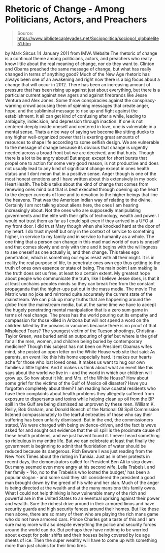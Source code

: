 # Rhetoric of Change - Among Politicians, Actors, and Preachers

> Source: https://www.bibliotecapleyades.net/Sociopolitica/sociopol_globalelite51.htm

by Mark Sircus
14 January 2011
from
IMVA
Website
The rhetoric of change is a continual theme
among politicians, actors, and preachers who really know little about the
real meaning of change, nor do they want to.
Clinton and
Obama preached the
same message of change, but what has really changed in terms of anything
good? Much of the New Age rhetoric has always been one of an awakening and
right now there is a big focus about a change that will occur in
2012.
There has been an increasing amount of pressure that has been rising up
against just about everything, but there is a particular current against new
agers and against firebrands like Jesse Ventura and Alex Jones. Some throw
conspiracies against the conspiracy-warning crowd accusing them of spinning
messages that create anger, hope, and the subliminal message to rise up and
fight against the establishment.
It all can get kind of confusing after a
while, leading to ambiguity, indecision, and depression through inaction.
If one is not centered deeply inside oneself and centered in love, one is
vulnerable in a mental sense. Thats a nice way of saying we become like
sitting ducks to any higher well-organized power that is exerting great
amounts of resources to shape life according to some selfish design. We are
vulnerable to the message of change because its obvious that change is
urgently needed across a broad front but we are deceived, and that hurts.
Though there is a lot to be angry about!
But anger, except for short bursts
that propel one to action for some very good reason, is not productive and
does not usually lead to any kind of significant change except in ones
health status and I dont mean that in a positive sense.
Anger though is one
of the most honest emotions and I have written about this extensively in my
book
HeartHealth.
The bible talks about the kind of change that comes from renewing ones mind
but that is best executed through opening up the heart to the deeper
currents of love and to devotion to the higher beings that line the heavens.
That was the American Indian way of relating to the divine.
Certainly I am
not talking about aliens here, the ones I am hearing increasingly about. Not
the ones who are supposedly
manipulating governments and the elite with
their gifts of technology, wealth and power. I would not trust them as far
as I could spit even if they arrived in a UFO at my front door.
I did trust Mary though when she knocked hard at the door of my heart. I do
trust myself but only in the context of service to something higher, in
service to my family and in service to humanity as a whole.
The one thing that a person can change in this mad mad world of ours is
oneself and that comes slowly and only with time and it begins with the
willingness to see oneself as one actually is, and then change. This takes
ego penetration, which is something our egos resist with all their might. It
is in reality the real purpose of life, to penetrate ones own ego thus
getting to the truth of ones own essence or state of being.
The main point I am making is the truth does set us free, at least to a
certain extent.
My greatest hope about people who communicate the truth,
like I believe Jesse does, is that it at least unchains peoples minds so
they can break free from the constant propaganda that the higher-ups put out
in the mass media.
The movie
The Matrix was no joke and mirrored quite
accurately the current state of the mainstream.
We can pick up many truths that are happening around the globe from the
mainstream media, but at the same time we have to accept the hugely
penetrating mental manipulation that is a zero sum game in terms of real
change.
The press has the world pouring out its empathy and compassion for
those killed in Arizona but will not spend a word on the children killed by
the poisons in vaccines because there is no proof of that.
Misplaced Tears?
The youngest victim of the Tucson shootings, Christina-Taylor Green, was
buried amid an outpouring of grief but where is the grief for all the men,
women, and children being buried by contemporary medicine?
Though this
subject has not been on President Obamas wifes mind, she posted an open
letter on the White House web site that said:
As parents, an event like
this hits home especially hard. It makes our hearts ache for those who lost
loved ones. It makes us want to hug our own families a little tighter. And
it makes us think about what an event like this says about the world we live
in - and the world in which our children will grow up.
So how about it Mr. and Mrs. of the White House? How about some grief for
the victims of the Gulf of Mexico oil disaster? Have you forgotten
completely about them?
I am reading how coastal residents who have their
complaints about health problems they allegedly suffered from exposure to
dispersants and toxins while helping clean up oil from
the BP spill in the
Gulf are being dismissed as unproven
by these men.
William K. Reilly, Bob Graham, and
Donald Boesch of the National Oil Spill
Commission listened compassionately to the tearful entreaties of those who
say their suffering has been unfairly dismissed.
But in the end, the
commissioners stated,
We were charged with being evidence-driven, and the
fact is weve asked for and sought out evidence that the oil spill is the
proximate cause of these health problems, and we just havent found it.
I
never heard something so ridiculous in my entire life. But we can celebrate
at least that finally the government is beginning to admit that fluoridation
of water should be reduced because its dangerous.
Rich Beware
I was just reading from the New York Times about the rioting in Tunisia.
Just as in other protests in recent days, the demonstrators called for
President Ben Ali to step down.
But many seemed even more angry at his
second wife, Leila Trabelsi, and her family - 'No, no to the Trabelsis who
looted the budget,' has been a popular slogan - and some said they still
considered the president a good man brought down by the greed of his wife
and her clan.
Much of the anger is being directed at the wealth and at the
many mansions this family owns.
What I could not help thinking is how vulnerable many of the rich and
powerful are in the United States to an eventual uprising against their
power and wealth. Sure the richest drive around in their armored limos and
have security guards and high security fences around their homes.
But
like
these men above, there are so many of them who are playing the rich mans
game who do not have armored cars.
Prince
Charles got a taste of this and I
am sure many more will also despite everything the police and security
forces around the world can do. But perhaps they have nothing to be worried
about except for polar shifts and their houses being covered by ice age
sheets of ice.
Then the super wealthy will have to come up with something
more than just chains for their limo tires.
